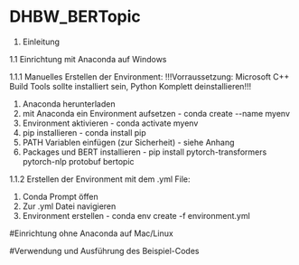 # DHBW_BERTopic
1. Einleitung

1.1 Einrichtung mit Anaconda auf Windows

1.1.1 Manuelles Erstellen der Environment:
  !!!Vorraussetzung: Microsoft C++ Build Tools sollte installiert sein, Python Komplett deinstallieren!!!
  1. Anaconda herunterladen
  2. mit Anaconda ein Environment aufsetzen - conda create --name myenv
  3. Environment aktivieren - conda activate myenv
  4. pip installieren - conda install pip
  5. PATH Variablen einfügen (zur Sicherheit) - siehe Anhang
  6. Packages und BERT installieren - pip install pytorch-transformers pytorch-nlp protobuf bertopic

1.1.2 Erstellen der Environment mit dem .yml File:
  1. Conda Prompt öffen
  2. Zur .yml Datei navigieren
  3. Environment erstellen - conda env create -f environment.yml

#Einrichtung ohne Anaconda auf Mac/Linux

#Verwendung und Ausführung des Beispiel-Codes

